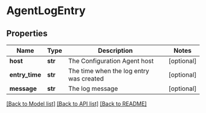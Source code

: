 # AgentLogEntry

## Properties
Name | Type | Description | Notes
------------ | ------------- | ------------- | -------------
**host** | **str** | The Configuration Agent host | [optional] 
**entry_time** | **str** | The time when the log entry was created | [optional] 
**message** | **str** | The log message | [optional] 

[[Back to Model list]](../README.md#documentation-for-models) [[Back to API list]](../README.md#documentation-for-api-endpoints) [[Back to README]](../README.md)

